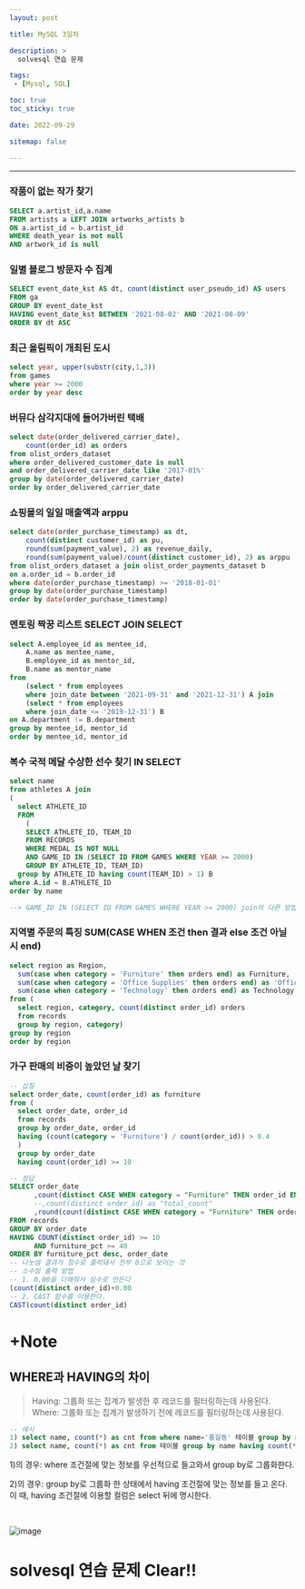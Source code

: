 ```yaml
---
layout: post

title: MySQL 3일차

description: > 
  solvesql 연습 문제

tags:
 - [Mysql, SQL]

toc: true
toc_sticky: true

date: 2022-09-29

sitemap: false

---
```

---

### 작품이 없는 작가 찾기 
```sql
SELECT a.artist_id,a.name
FROM artists a LEFT JOIN artworks_artists b
ON a.artist_id = b.artist_id
WHERE death_year is not null 
AND artwork_id is null
```

### 일별 블로그 방문자 수 집계
```sql
SELECT event_date_kst AS dt, count(distinct user_pseudo_id) AS users
FROM ga
GROUP BY event_date_kst
HAVING event_date_kst BETWEEN '2021-08-02' AND '2021-08-09'
ORDER BY dt ASC
```

### 최근 올림픽이 개최된 도시
```sql
select year, upper(substr(city,1,3))
from games
where year >= 2000
order by year desc 
```

### 버뮤다 삼각지대에 들어가버린 택배
```sql
select date(order_delivered_carrier_date),
    count(order_id) as orders 
from olist_orders_dataset
where order_delivered_customer_date is null
and order_delivered_carrier_date like '2017-01%'
group by date(order_delivered_carrier_date)
order by order_delivered_carrier_date
```

### 쇼핑몰의 일일 매출액과 arppu
```sql
select date(order_purchase_timestamp) as dt,
    count(distinct customer_id) as pu,
    round(sum(payment_value), 2) as revenue_daily,
    round(sum(payment_value)/count(distinct customer_id), 2) as arppu
from olist_orders_dataset a join olist_order_payments_dataset b
on a.order_id = b.order_id
where date(order_purchase_timestamp) >= '2018-01-01'
group by date(order_purchase_timestamp)
order by date(order_purchase_timestamp)
```

### 멘토링 짝꿍 리스트 SELECT JOIN SELECT
```sql
select A.employee_id as mentee_id,
    A.name as mentee_name,
    B.employee_id as mentor_id,
    B.name as mentor_name
from 
    (select * from employees
    where join_date between '2021-09-31' and '2021-12-31') A join 
    (select * from employees 
    where join_date <= '2019-12-31') B
on A.department != B.department
group by mentee_id, mentor_id
order by mentee_id, mentor_id
```

### 복수 국적 메달 수상한 선수 찾기 IN SELECT
```sql
select name
from athletes A join
(
  select ATHLETE_ID
  FROM
    (
    SELECT ATHLETE_ID, TEAM_ID 
    FROM RECORDS 
    WHERE MEDAL IS NOT NULL
    AND GAME_ID IN (SELECT ID FROM GAMES WHERE YEAR >= 2000)
    GROUP BY ATHLETE_ID, TEAM_ID)
  group by ATHLETE_ID having count(TEAM_ID) > 1) B
where A.id = B.ATHLETE_ID
order by name

--> GAME_ID IN (SELECT ID FROM GAMES WHERE YEAR >= 2000) join의 다른 방법!
```

### 지역별 주문의 특징 SUM(CASE WHEN 조건 then 결과 else 조건 아닐 시 end)
```sql
select region as Region,
  sum(case when category = 'Furniture' then orders end) as Furniture,
  sum(case when category = 'Office Supplies' then orders end) as 'Office Supplies',
  sum(case when category = 'Technology' then orders end) as Technology
from (
  select region, category, count(distinct order_id) orders
  from records
  group by region, category)
group by region
order by region
```

### 가구 판매의 비중이 높았던 날 찾기 
```sql
-- 삽질
select order_date, count(order_id) as furniture
from (
  select order_date, order_id
  from records
  group by order_date, order_id
  having (count(category = 'Furniture') / count(order_id)) > 0.4
  )
  group by order_date
  having count(order_id) >= 10

-- 정답
SELECT order_date
      ,count(distinct CASE WHEN category = "Furniture" THEN order_id END) as "furniture"
      --,count(distinct order_id) as "total_count"
      ,round(count(distinct CASE WHEN category = "Furniture" THEN order_id END)/(count(distinct order_id)+0.00)*100,2) as furniture_pct
FROM records
GROUP BY order_date
HAVING COUNT(distinct order_id) >= 10
      AND furniture_pct >= 40
ORDER BY furniture_pct desc, order_date
-- 나눗셈 결과가 정수로 출력돼서 전부 0으로 보이는 것
-- 소수점 출력 방법
-- 1. 0.00을 더해줘서 실수로 만든다
(count(distinct order_id)+0.00
-- 2. CAST 함수를 이용한다.
CAST(count(distinct order_id)
```




# +Note
## WHERE과 HAVING의 차이
>Having: 그룹화 또는 집계가 발생한 후 레코드를 필터링하는데 사용된다.
Where: 그룹화 또는 집계가 발생하기 전에 레코드를 필터링하는데 사용된다.

```sql
-- 예시
1) select name, count(*) as cnt from where name='홍길동' 테이블 group by name; 
2) select name, count(*) as cnt from 테이블 group by name having count(*)>1;
```
1)의 경우: where 조건절에 맞는 정보를 우선적으로 들고와서 group by로 그룹화한다.

2)의 경우: group by로 그룹화 한 상태에서 having 조건절에 맞는 정보를 들고 온다. 이 때, having 조건절에 이용할 컬럼은 select 뒤에 명시한다.

<br/>

![image](https://user-images.githubusercontent.com/105637541/192985594-aa0c859e-3772-404f-9bec-f5354af1205a.png)

# **solvesql 연습 문제 Clear!!**

